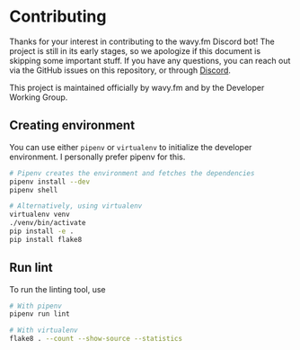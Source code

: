 # Contributing

Thanks for your interest in contributing to the wavy.fm Discord bot! The project is still in its early stages, so we
apologize if this document is skipping some important stuff. If you have any questions, you can reach out via the GitHub
issues on this repository, or through [Discord](https://wavy.fm/discord).

This project is maintained officially by wavy.fm and by the Developer Working Group.

## Creating environment

You can use either `pipenv` or `virtualenv` to initialize the developer environment. I personally prefer pipenv for
this.

```bash
# Pipenv creates the environment and fetches the dependencies
pipenv install --dev
pipenv shell
```

```bash
# Alternatively, using virtualenv
virtualenv venv
./venv/bin/activate
pip install -e .
pip install flake8
```

## Run lint

To run the linting tool, use

```bash
# With pipenv
pipenv run lint

# With virtualenv
flake8 . --count --show-source --statistics
```

